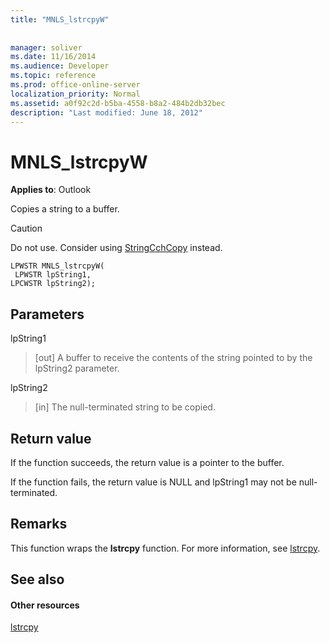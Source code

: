```yaml
---
title: "MNLS_lstrcpyW"
 
 
manager: soliver
ms.date: 11/16/2014
ms.audience: Developer
ms.topic: reference
ms.prod: office-online-server
localization_priority: Normal
ms.assetid: a0f92c2d-b5ba-4558-b8a2-484b2db32bec
description: "Last modified: June 18, 2012"
---
```


# MNLS_lstrcpyW

 
  
**Applies to**: Outlook 
  
Copies a string to a buffer.
  
> [!CAUTION]
> Do not use. Consider using [StringCchCopy](http://msdn.microsoft.com/en-us/library/ms647527%28VS.85%29.aspx) instead. 
  
```
LPWSTR MNLS_lstrcpyW(
 LPWSTR lpString1,
LPCWSTR lpString2);
```

## Parameters

lpString1
  
> [out] A buffer to receive the contents of the string pointed to by the lpString2 parameter.
    
lpString2
  
> [in] The null-terminated string to be copied.
    
## Return value

If the function succeeds, the return value is a pointer to the buffer.
  
If the function fails, the return value is NULL and lpString1 may not be null-terminated.
  
## Remarks

This function wraps the **lstrcpy** function. For more information, see [lstrcpy](http://msdn.microsoft.com/en-us/library/ms647490%28VS.85%29.aspx).
  
## See also

#### Other resources

[lstrcpy](http://msdn.microsoft.com/en-us/library/ms647490%28VS.85%29.aspx)

